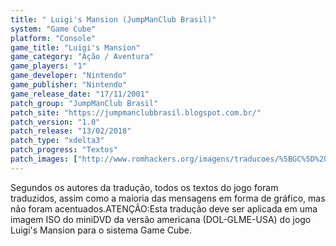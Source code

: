 ```yaml
---
title: " Luigi's Mansion (JumpManClub Brasil)"
system: "Game Cube"
platform: "Console"
game_title: "Luigi's Mansion"
game_category: "Ação / Aventura"
game_players: "1"
game_developer: "Nintendo"
game_publisher: "Nintendo"
game_release_date: "17/11/2001"
patch_group: "JumpManClub Brasil"
patch_site: "https://jumpmanclubbrasil.blogspot.com.br/"
patch_version: "1.0"
patch_release: "13/02/2018"
patch_type: "xdelta3"
patch_progress: "Textos"
patch_images: ["http://www.romhackers.org/imagens/traducoes/%5BGC%5D%20Luigi's%20Mansion%20-%20JumpManClub%20Brasil%20-%201.jpg","http://www.romhackers.org/imagens/traducoes/%5BGC%5D%20Luigi's%20Mansion%20-%20JumpManClub%20Brasil%20-%202.jpg","http://www.romhackers.org/imagens/traducoes/%5BGC%5D%20Luigi's%20Mansion%20-%20JumpManClub%20Brasil%20-%203.jpg"]
---
```

Segundos os autores da tradução, todos os textos do jogo foram traduzidos, assim como a maioria das mensagens em forma de gráfico, mas não foram acentuados.ATENÇÃO:Esta tradução deve ser aplicada em uma imagem ISO do miniDVD da versão americana (DOL-GLME-USA) do jogo Luigi's Mansion para o sistema Game Cube.